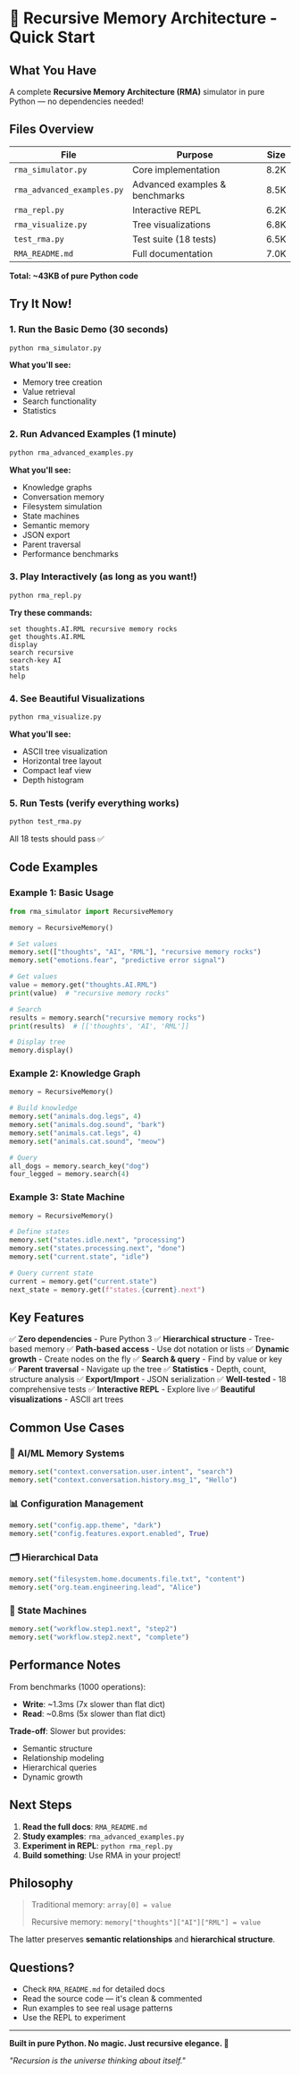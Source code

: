 # 🚀 Recursive Memory Architecture - Quick Start

## What You Have

A complete **Recursive Memory Architecture (RMA)** simulator in pure Python — no dependencies needed!

## Files Overview

| File | Purpose | Size |
|------|---------|------|
| `rma_simulator.py` | Core implementation | 8.2K |
| `rma_advanced_examples.py` | Advanced examples & benchmarks | 8.5K |
| `rma_repl.py` | Interactive REPL | 6.2K |
| `rma_visualize.py` | Tree visualizations | 6.8K |
| `test_rma.py` | Test suite (18 tests) | 6.5K |
| `RMA_README.md` | Full documentation | 7.0K |

**Total: ~43KB of pure Python code**

## Try It Now!

### 1. Run the Basic Demo (30 seconds)

```bash
python rma_simulator.py
```

**What you'll see:**
- Memory tree creation
- Value retrieval
- Search functionality
- Statistics

### 2. Run Advanced Examples (1 minute)

```bash
python rma_advanced_examples.py
```

**What you'll see:**
- Knowledge graphs
- Conversation memory
- Filesystem simulation
- State machines
- Semantic memory
- JSON export
- Parent traversal
- Performance benchmarks

### 3. Play Interactively (as long as you want!)

```bash
python rma_repl.py
```

**Try these commands:**
```
set thoughts.AI.RML recursive memory rocks
get thoughts.AI.RML
display
search recursive
search-key AI
stats
help
```

### 4. See Beautiful Visualizations

```bash
python rma_visualize.py
```

**What you'll see:**
- ASCII tree visualization
- Horizontal tree layout
- Compact leaf view
- Depth histogram

### 5. Run Tests (verify everything works)

```bash
python test_rma.py
```

All 18 tests should pass ✅

## Code Examples

### Example 1: Basic Usage

```python
from rma_simulator import RecursiveMemory

memory = RecursiveMemory()

# Set values
memory.set(["thoughts", "AI", "RML"], "recursive memory rocks")
memory.set("emotions.fear", "predictive error signal")

# Get values
value = memory.get("thoughts.AI.RML")
print(value)  # "recursive memory rocks"

# Search
results = memory.search("recursive memory rocks")
print(results)  # [['thoughts', 'AI', 'RML']]

# Display tree
memory.display()
```

### Example 2: Knowledge Graph

```python
memory = RecursiveMemory()

# Build knowledge
memory.set("animals.dog.legs", 4)
memory.set("animals.dog.sound", "bark")
memory.set("animals.cat.legs", 4)
memory.set("animals.cat.sound", "meow")

# Query
all_dogs = memory.search_key("dog")
four_legged = memory.search(4)
```

### Example 3: State Machine

```python
memory = RecursiveMemory()

# Define states
memory.set("states.idle.next", "processing")
memory.set("states.processing.next", "done")
memory.set("current.state", "idle")

# Query current state
current = memory.get("current.state")
next_state = memory.get(f"states.{current}.next")
```

## Key Features

✅ **Zero dependencies** - Pure Python 3
✅ **Hierarchical structure** - Tree-based memory
✅ **Path-based access** - Use dot notation or lists
✅ **Dynamic growth** - Create nodes on the fly
✅ **Search & query** - Find by value or key
✅ **Parent traversal** - Navigate up the tree
✅ **Statistics** - Depth, count, structure analysis
✅ **Export/Import** - JSON serialization
✅ **Well-tested** - 18 comprehensive tests
✅ **Interactive REPL** - Explore live
✅ **Beautiful visualizations** - ASCII art trees

## Common Use Cases

### 🧠 AI/ML Memory Systems
```python
memory.set("context.conversation.user.intent", "search")
memory.set("context.conversation.history.msg_1", "Hello")
```

### 📊 Configuration Management
```python
memory.set("config.app.theme", "dark")
memory.set("config.features.export.enabled", True)
```

### 🗂️ Hierarchical Data
```python
memory.set("filesystem.home.documents.file.txt", "content")
memory.set("org.team.engineering.lead", "Alice")
```

### 🎯 State Machines
```python
memory.set("workflow.step1.next", "step2")
memory.set("workflow.step2.next", "complete")
```

## Performance Notes

From benchmarks (1000 operations):
- **Write**: ~1.3ms (7x slower than flat dict)
- **Read**: ~0.8ms (5x slower than flat dict)

**Trade-off**: Slower but provides:
- Semantic structure
- Relationship modeling
- Hierarchical queries
- Dynamic growth

## Next Steps

1. **Read the full docs**: `RMA_README.md`
2. **Study examples**: `rma_advanced_examples.py`
3. **Experiment in REPL**: `python rma_repl.py`
4. **Build something**: Use RMA in your project!

## Philosophy

> Traditional memory: `array[0] = value`
>
> Recursive memory: `memory["thoughts"]["AI"]["RML"] = value`

The latter preserves **semantic relationships** and **hierarchical structure**.

## Questions?

- Check `RMA_README.md` for detailed docs
- Read the source code — it's clean & commented
- Run examples to see real usage patterns
- Use the REPL to experiment

---

**Built in pure Python. No magic. Just recursive elegance. 🧠**

*"Recursion is the universe thinking about itself."*
